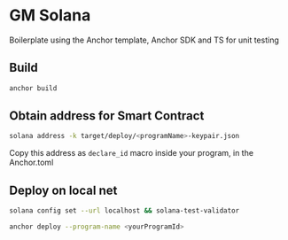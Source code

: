# GM Solana

Boilerplate using the Anchor template, Anchor SDK and TS for unit testing

## Build

```bash
anchor build
```

## Obtain address for Smart Contract

```bash
solana address -k target/deploy/<programName>-keypair.json
```

Copy this address as `declare_id` macro inside your program, in the Anchor.toml

## Deploy on local net

```bash
solana config set --url localhost && solana-test-validator
```

```bash
anchor deploy --program-name <yourProgramId>
```
